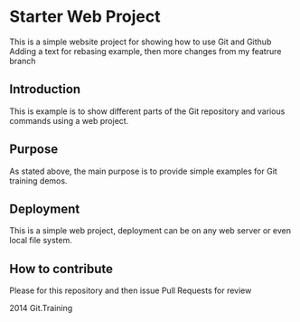# Starter Web Project

This is a simple website project for 
showing how to use Git and Github
Adding a text for rebasing example, 
then more changes from my featrure branch

## Introduction

This is example is to show different parts
of the Git repository and various commands
using a web project.

## Purpose

As stated above, the main purpose is to
provide simple examples for Git training
demos.

## Deployment

This is a simple web project, deployment
can be on any web server or even local
file system.

## How to contribute
Please for this repository and then issue 
Pull Requests for review

2014 Git.Training


